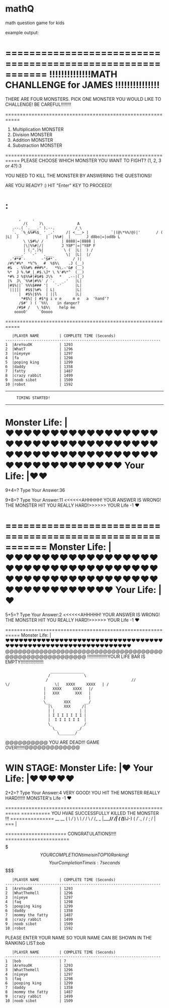 # mathQ
math question game for kids

example output:

===========================================================
!!!!!!!!!!!!!!MATH CHANLLENGE for JAMES !!!!!!!!!!!!!!!
===========================================================
THERE ARE FOUR MONSTERS.
 PICK ONE MONSTER YOU WOULD LIKE TO CHALLENGE! BE CAREFUL!!!!!!!!

===========================================================
1. Multiplication MONSTER
2. Division MONSTER
3. Addition MONSTER
4. Substraction MONSTER

===========================================================
PLEASE CHOOSE WHICH MONSTER YOU WANT TO FIGHT? (1, 2, 3 or 4?):3

YOU NEED TO KILL THE MONSTER BY ANSWERING THE QUESTIONS!

ARE YOU READY? :) HIT "Enter" KEY TO PROCEED!

:
===========================================================
          ,     .
            /(     )\               A
       .--.( `.___.' ).--.         /_\  
       `._ `%_&%#%$_ ' _.'     /| <___> |          `|(@\*%%/@)|'       / (  |L|  )            |  |%%#|  |       J d8bo|=|od8b L
            \ \$#%/ /        | 8888|=|8888 |
            |\|%%#|/|        J Y8P"|=|"Y8P F
            | (.".)%|         \ (  |L|  ) /
        ___.'  `-'  `.___      \|  |L|  |/
      .'#*#`-       -'$#*`.       / )|
     /#%^#%*_ *%^%_  #  %$%\    .J (__)
     #&  . %%%#% ###%*.   *%\.-'&# (__)
     %*  J %.%#_|_#$.\J* \ %'#%*^  (__)
     *#% J %$%%#|#$#$ J\%   *   .--|(_)
     |%  J\ `%%#|#%%' / `.   _.'   |L|
     |#$%||` %%%$### '|   `-'      |L|
     `|||||  #$$|%#%  | L|         |L|
          |  #$%|$%%  | ||l        |L|
           *#$%| | #$*g i v e     m e   a  'hand'?
          /$#' ) ( `%%\    in danger?
         /#$# /   \ %$%\    help me
        ooooO'     `Ooooo
===========================================================
~~~~~~~~~~~~~~~~~~~~~~PLAYER RANKING TABLE~~~~~~~~~~~~~~~~~~~~~~~~~~~
   |PLAYER NAME         | COMPLETE TIME (Seconds)
---------------------------------------------------------------------
1  |AreYouOK            | 1293
2  |WhatT               | 1296
3  |nieyeye             | 1297
4  |fa                  | 1298
5  |poping king         | 1299
6  |daddy               | 1358
7  |fatty               | 1487
8  |crazy rabbit        | 1499
9  |noob sibot          | 1509
10 |robot               | 1592
~~~~~~~~~~~~~~~~~~~~~~~~~~~~~~~~~~~~~~~~~~~~~~~~~~~~~~~~~~~~~~~~~~~~~

**********************************
         TIMING STARTED!          
**********************************
Monster Life: |♥♥♥♥♥♥♥♥♥♥♥♥♥♥♥♥♥♥♥♥♥♥♥♥♥♥♥♥♥♥♥♥♥♥♥♥♥♥♥♥♥♥♥♥♥♥♥♥♥♥♥♥♥♥♥♥♥♥♥♥♥♥♥♥
Your Life: |♥♥
===========================================================
9+4=? Type Your Answer:36

9+8=? Type Your Answer:11
<<<<<<AHHHHH! YOUR ANSWER IS WRONG! THE MONSTER HIT YOU REALLY HARD!>>>>>> YOUR Life -1 ♥

===========================================================
Monster Life: |♥♥♥♥♥♥♥♥♥♥♥♥♥♥♥♥♥♥♥♥♥♥♥♥♥♥♥♥♥♥♥♥♥♥♥♥♥♥♥♥♥♥♥♥♥♥♥♥♥♥♥♥♥♥♥♥♥♥♥♥♥♥♥
Your Life: |♥
===========================================================
5+5=? Type Your Answer:2
<<<<<<AHHHHH! YOUR ANSWER IS WRONG! THE MONSTER HIT YOU REALLY HARD!>>>>>> YOUR Life -1 ♥

===========================================================
Monster Life: |♥♥♥♥♥♥♥♥♥♥♥♥♥♥♥♥♥♥♥♥♥♥♥♥♥♥♥♥♥♥♥♥♥♥♥♥♥♥♥♥♥♥♥♥♥♥♥♥♥♥♥♥♥♥♥♥♥♥♥♥♥♥♥
@@@@@@@@@@@@@@@@@@@@@@@@@@@@@@@@@@@@@@@@@@@@@@@@@@@@@@@@
!!!!!!!!!!!!!!!!YOUR LIFE BAR IS EMPTY!!!!!!!!!!!!!!!!!!

                        _______________
                       /               \  
                      /                                     //                   \/                    \|   XXXX     XXXX   | /
                     |   XXXX     XXXX   |/
                     |   XXX       XXX   |
                     |                   |
                     \__      XXX      __/
                       |\     XXX     /|
                       | |           | |
                       | I I I I I I I |
                       |  I I I I I I  |
                       \_             _/
                         \_         _/
                           \_______/  
@@@@@@@@@@  YOU ARE DEAD!!! GAME OVER!!!!!!@@@@@@@@@@@@@


WIN STAGE:
Monster Life: |♥
Your Life: |♥♥♥♥♥
===========================================================
2+2=? Type Your Answer:4
VERY GOOD! YOU HIT THE MONSTER REALLY HARD!!!!!! MONSTER's Life -1 ♥

===========================================================
==========   YOU HVAE SUCCESSFULLY KILLED THE MONSTER !!!  ===============
                __      __
                                ( _\    /_ )
                                 \ _\  /_ / 
                                  \ _\/_ /_ _
                                  |_____/_/ /|
                                  (  (_)__)J-)
                                  (  /`.,   /
                                   \/  ;   /
                                    | === |
            
=====================        CONGRATULATIONS!!!!    ======================
$$$$$$$$$$$$$$$$$$$$$$$$$$$$$$$$$$$$$$$$$$$$$$$$$$$$$$$$$$$$$$$$$
$$ YOUR COMPLETION time is in TOP 10 Ranking!                  $$
$$ Your Completion Time is: 7 seconds
$$$$$$$$$$$$$$$$$$$$$$$$$$$$$$$$$$$$$$$$$$$$$$$$$$$$$$$$$$$$$$$$$
~~~~~~~~~~~~~~~~~~~~~~PLAYER RANKING TABLE~~~~~~~~~~~~~~~~~~~~~~~~~~~
   |PLAYER NAME         | COMPLETE TIME (Seconds)
---------------------------------------------------------------------
1  |AreYouOK            | 1293
2  |WhatTheHell         | 1296
3  |niyeye              | 1297
4  |faq                 | 1298
5  |pooping king        | 1299
6  |daddy               | 1358
7  |mommy the fatty     | 1487
8  |crazy rabbit        | 1499
9  |noob sibot          | 1509
10 |robot               | 1592
~~~~~~~~~~~~~~~~~~~~~~~~~~~~~~~~~~~~~~~~~~~~~~~~~~~~~~~~~~~~~~~~~~~~~

PLEASE ENTER YOUR NAME SO YOUR NAME CAN BE SHOWN IN THE RANKING LIST:bob
~~~~~~~~~~~~~~~~~~~~~~PLAYER RANKING TABLE~~~~~~~~~~~~~~~~~~~~~~~~~~~
   |PLAYER NAME         | COMPLETE TIME (Seconds)
---------------------------------------------------------------------
1  |bob                 | 7
2  |AreYouOK            | 1293
3  |WhatTheHell         | 1296
4  |niyeye              | 1297
5  |faq                 | 1298
6  |pooping king        | 1299
7  |daddy               | 1358
8  |mommy the fatty     | 1487
9  |crazy rabbit        | 1499
10 |noob sibot          | 1509
~~~~~~~~~~~~~~~~~~~~~~~~~~~~~~~~~~~~~~~~~~~~~~~~~~~~~~~~~~~~~~~~~~~~~



